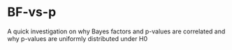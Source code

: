 # BF-vs-p
A quick investigation on why Bayes factors and p-values are correlated and why p-values are uniformly distributed under H0

